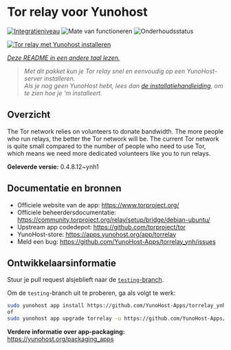 <!--
NB: Deze README is automatisch gegenereerd door <https://github.com/YunoHost/apps/tree/master/tools/readme_generator>
Hij mag NIET handmatig aangepast worden.
-->

# Tor relay voor Yunohost

[![Integratieniveau](https://dash.yunohost.org/integration/torrelay.svg)](https://ci-apps.yunohost.org/ci/apps/torrelay/) ![Mate van functioneren](https://ci-apps.yunohost.org/ci/badges/torrelay.status.svg) ![Onderhoudsstatus](https://ci-apps.yunohost.org/ci/badges/torrelay.maintain.svg)

[![Tor relay met Yunohost installeren](https://install-app.yunohost.org/install-with-yunohost.svg)](https://install-app.yunohost.org/?app=torrelay)

*[Deze README in een andere taal lezen.](./ALL_README.md)*

> *Met dit pakket kun je Tor relay snel en eenvoudig op een YunoHost-server installeren.*  
> *Als je nog geen YunoHost hebt, lees dan [de installatiehandleiding](https://yunohost.org/install), om te zien hoe je 'm installeert.*

## Overzicht

The Tor network relies on volunteers to donate bandwidth. The more people who run relays, the better the Tor network will be. The current Tor network is quite small compared to the number of people who need to use Tor, which means we need more dedicated volunteers like you to run relays.

**Geleverde versie:** 0.4.8.12~ynh1

## Documentatie en bronnen

- Officiele website van de app: <https://www.torproject.org/>
- Officiele beheerdersdocumentatie: <https://community.torproject.org/relay/setup/bridge/debian-ubuntu/>
- Upstream app codedepot: <https://github.com/torproject/tor>
- YunoHost-store: <https://apps.yunohost.org/app/torrelay>
- Meld een bug: <https://github.com/YunoHost-Apps/torrelay_ynh/issues>

## Ontwikkelaarsinformatie

Stuur je pull request alsjeblieft naar de [`testing`-branch](https://github.com/YunoHost-Apps/torrelay_ynh/tree/testing).

Om de `testing`-branch uit te proberen, ga als volgt te werk:

```bash
sudo yunohost app install https://github.com/YunoHost-Apps/torrelay_ynh/tree/testing --debug
of
sudo yunohost app upgrade torrelay -u https://github.com/YunoHost-Apps/torrelay_ynh/tree/testing --debug
```

**Verdere informatie over app-packaging:** <https://yunohost.org/packaging_apps>
